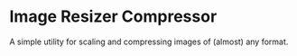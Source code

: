 # Image Resizer Compressor
A simple utility for scaling and compressing images of (almost) any format.
